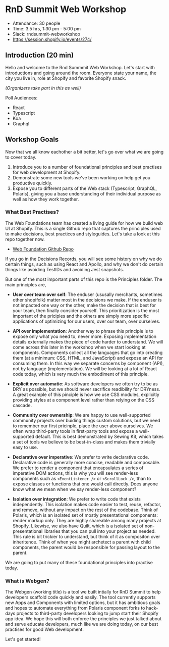 # RnD Summit Web Workshop

- Attendance: 30 people
- Time: 3.5 hrs, 1:30 pm - 5:00 pm
- Slack: rndsummit-webworkshop
- https://session.shopify.io/events/274/

## Introduction (20 min)

Hello and welcome to the Rnd Summmit Web Workshop. Let's start with introductions and going around the room. Everyone state your name, the city you live in, role at Shopify and favorite Shopify snack.

_(Organizers take part in this as well)_

Poll Audiences:
- React
- Typescript
- Koa
- Graphql


## Workshop Goals

Now that we all know eachother a bit better, let's go over what we are going to cover today.

1.  Introduce you to a number of foundational principles and best practises for web development at Shopify.
2.  Demonstrate some new tools we've been working on help get you productive quickly.
3.  Expose you to different parts of the Web stack (Typescript, GraphQL, Polaris), giving you a base understanding of their individual purpose as well as how they work together.

### What Best Practises?

The Web Foundations team has created a living guide for how we build web UI at Shopify. This is a single Github repo that captures the principles used to make decisions, best practices and styleguides. Let's take a look at this repo together now.

- [Web Foundation Github Repo](https://github.com/Shopify/web-foundation)

If you go in the Decisions Records, you will see some history on why we do certain things, such as using React and Apollo, and why we don't do certain things like avoiding TestIDs and avoiding Jest snapshots.

But one of the most important parts of this repo is the Principles folder. The main principles are,

* **User over team over self**: The enduser (ususally merchants, sometimes other shopifolk) matter most in the decisions we make. If the enduser is not impacted one way or the other, make the decision that is best for your team, then finally consider yourself. This prioritization is the most important of the priciples and the others are simply more specific applications of optimizing for our users, over our team, over ourselves.

* **API over implementation**: Another way to phrase this principle is to expose only what you need to, never more. Exposing implementation details externally makes the piece of code harder to understand. We will come across this later in the workshop when we start looking at components. Components collect all the languages that go into creating them (at a minimum: CSS, HTML, and JavaScript) and expose an API for consuming them. In this way we separate concerns by component (API), not by language (implementation). We will be looking at a lot of React code today, which is very much the embodiment of this principle. 

* **Explicit over automatic**: As software developers we often try to be as DRY as possible, but we should never sacrifice readibility for DRYness. A great example of this pinciple is how we use CSS modules, explicitly providing styles at a component level rather than relying on the CSS cascade.

* **Community over ownership**: We are happy to use well-supported community projects over buiding things custom solutions, but we need to remember our first pricinple, place the user above ourselves. We often wrap third-party tools in first-party tools and expose a well-supported default. This is best demonstrated by Sewing Kit, which takes a set of tools we believe to be best-in-class and makes them trivially easy to use.

* **Declarative over imperative**: We prefer to write declarative code. Declarative code is generally more concise, readable and composable. We prefer to render a component that encapsulates a series of imperative DOM actions, this is why you will see render-less components such as `<EventListener />` or `<ScrollLock />`, than to expose classes or functions that one would call directly. Does anyone know what we mean when we say render-less component?

* **Isolation over integration**: We prefer to write code that exists independently. This isolation makes code easier to test, reuse, refactor, and remove, without any impact on the rest of the codebase. Think of Polaris, which is an isolated set of mostly presentational components: render markup only. They are highly shareable among many projects at Shopify. Likewise, we also have Quilt, which is a isolated set of non-presentational libraries that you can pull into your project as needed. This rule is bit trickier to understand, but think of it as compositon over inheritence. Think of when you might archetect a parent with child components, the parent would be responsible for passing layout to the parent. 

We are going to put many of these foundational principles into practise today.

### What is Webgen?

The Webgen (working title) is a tool we built intially for RnD Summit to help developers scaffold code quickly and easily. The tool currently supports new Apps and Components with limited options, but it has ambitious goals and hopes to automate everything from Polaris component forks to hack-days projects to third-party developers looking to jump start their Shopify app idea. We hope this will both enforce the principles we just talked about and serve educate developers, much like we are doing today, on our best practises for good Web development.

Let's get started!
